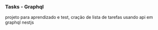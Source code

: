 ### Tasks - Graphql

projeto para aprendizado e test, cração de lista de tarefas usando api em graphql nestjs